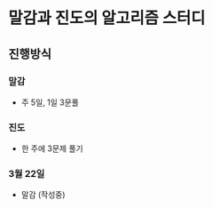# 말감과 진도의 알고리즘 스터디 

## 진행방식
### 말감
  - 주 5일, 1일 3문풀

### 진도
  - 한 주에 3문제 풀기


### 3월 22일 
- 말감
  (작성중)

